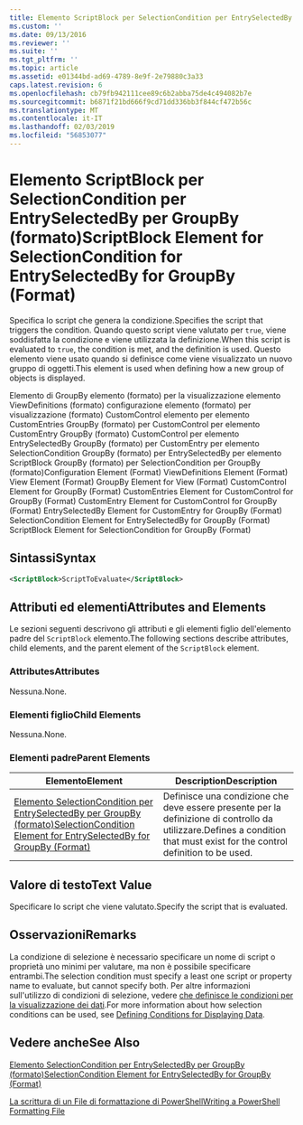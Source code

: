 ```yaml
---
title: Elemento ScriptBlock per SelectionCondition per EntrySelectedBy per GroupBy (formato) | Microsoft Docs
ms.custom: ''
ms.date: 09/13/2016
ms.reviewer: ''
ms.suite: ''
ms.tgt_pltfrm: ''
ms.topic: article
ms.assetid: e01344bd-ad69-4789-8e9f-2e79880c3a33
caps.latest.revision: 6
ms.openlocfilehash: cb79fb942111cee89c6b2abba75de4c494082b7e
ms.sourcegitcommit: b6871f21bd666f9cd71dd336bb3f844cf472b56c
ms.translationtype: MT
ms.contentlocale: it-IT
ms.lasthandoff: 02/03/2019
ms.locfileid: "56853077"
---
```

# <a name="scriptblock-element-for-selectioncondition-for-entryselectedby-for-groupby-format"></a><span data-ttu-id="1bd34-102">Elemento ScriptBlock per SelectionCondition per EntrySelectedBy per GroupBy (formato)</span><span class="sxs-lookup"><span data-stu-id="1bd34-102">ScriptBlock Element for SelectionCondition for EntrySelectedBy for GroupBy (Format)</span></span>

<span data-ttu-id="1bd34-103">Specifica lo script che genera la condizione.</span><span class="sxs-lookup"><span data-stu-id="1bd34-103">Specifies the script that triggers the condition.</span></span> <span data-ttu-id="1bd34-104">Quando questo script viene valutato per `true`, viene soddisfatta la condizione e viene utilizzata la definizione.</span><span class="sxs-lookup"><span data-stu-id="1bd34-104">When this script is evaluated to `true`, the condition is met, and the definition is used.</span></span> <span data-ttu-id="1bd34-105">Questo elemento viene usato quando si definisce come viene visualizzato un nuovo gruppo di oggetti.</span><span class="sxs-lookup"><span data-stu-id="1bd34-105">This element is used when defining how a new group of objects is displayed.</span></span>

<span data-ttu-id="1bd34-106">Elemento di GroupBy elemento (formato) per la visualizzazione elemento ViewDefinitions (formato) configurazione elemento (formato) per visualizzazione (formato) CustomControl elemento per elemento CustomEntries GroupBy (formato) per CustomControl per elemento CustomEntry GroupBy (formato) CustomControl per elemento EntrySelectedBy GroupBy (formato) per CustomEntry per elemento SelectionCondition GroupBy (formato) per EntrySelectedBy per elemento ScriptBlock GroupBy (formato) per SelectionCondition per GroupBy (formato)</span><span class="sxs-lookup"><span data-stu-id="1bd34-106">Configuration Element (Format) ViewDefinitions Element (Format) View Element (Format) GroupBy Element for View (Format) CustomControl Element for GroupBy (Format) CustomEntries Element for CustomControl for GroupBy (Format) CustomEntry Element for CustomControl for GroupBy (Format) EntrySelectedBy Element for CustomEntry for GroupBy (Format) SelectionCondition Element for EntrySelectedBy for GroupBy (Format) ScriptBlock Element for SelectionCondition for GroupBy (Format)</span></span>

## <a name="syntax"></a><span data-ttu-id="1bd34-107">Sintassi</span><span class="sxs-lookup"><span data-stu-id="1bd34-107">Syntax</span></span>

```xml
<ScriptBlock>ScriptToEvaluate</ScriptBlock>
```

## <a name="attributes-and-elements"></a><span data-ttu-id="1bd34-108">Attributi ed elementi</span><span class="sxs-lookup"><span data-stu-id="1bd34-108">Attributes and Elements</span></span>

<span data-ttu-id="1bd34-109">Le sezioni seguenti descrivono gli attributi e gli elementi figlio dell'elemento padre del `ScriptBlock` elemento.</span><span class="sxs-lookup"><span data-stu-id="1bd34-109">The following sections describe attributes, child elements, and the parent element of the `ScriptBlock` element.</span></span>

### <a name="attributes"></a><span data-ttu-id="1bd34-110">Attributes</span><span class="sxs-lookup"><span data-stu-id="1bd34-110">Attributes</span></span>

<span data-ttu-id="1bd34-111">Nessuna.</span><span class="sxs-lookup"><span data-stu-id="1bd34-111">None.</span></span>

### <a name="child-elements"></a><span data-ttu-id="1bd34-112">Elementi figlio</span><span class="sxs-lookup"><span data-stu-id="1bd34-112">Child Elements</span></span>

<span data-ttu-id="1bd34-113">Nessuna.</span><span class="sxs-lookup"><span data-stu-id="1bd34-113">None.</span></span>

### <a name="parent-elements"></a><span data-ttu-id="1bd34-114">Elementi padre</span><span class="sxs-lookup"><span data-stu-id="1bd34-114">Parent Elements</span></span>

|<span data-ttu-id="1bd34-115">Elemento</span><span class="sxs-lookup"><span data-stu-id="1bd34-115">Element</span></span>|<span data-ttu-id="1bd34-116">Description</span><span class="sxs-lookup"><span data-stu-id="1bd34-116">Description</span></span>|
|-------------|-----------------|
|[<span data-ttu-id="1bd34-117">Elemento SelectionCondition per EntrySelectedBy per GroupBy (formato)</span><span class="sxs-lookup"><span data-stu-id="1bd34-117">SelectionCondition Element for EntrySelectedBy for GroupBy (Format)</span></span>](./selectioncondition-element-for-entryselectedby-for-groupby-format.md)|<span data-ttu-id="1bd34-118">Definisce una condizione che deve essere presente per la definizione di controllo da utilizzare.</span><span class="sxs-lookup"><span data-stu-id="1bd34-118">Defines a condition that must exist for the control definition to be used.</span></span>|

## <a name="text-value"></a><span data-ttu-id="1bd34-119">Valore di testo</span><span class="sxs-lookup"><span data-stu-id="1bd34-119">Text Value</span></span>

<span data-ttu-id="1bd34-120">Specificare lo script che viene valutato.</span><span class="sxs-lookup"><span data-stu-id="1bd34-120">Specify the script that is evaluated.</span></span>

## <a name="remarks"></a><span data-ttu-id="1bd34-121">Osservazioni</span><span class="sxs-lookup"><span data-stu-id="1bd34-121">Remarks</span></span>

<span data-ttu-id="1bd34-122">La condizione di selezione è necessario specificare un nome di script o proprietà uno minimi per valutare, ma non è possibile specificare entrambi.</span><span class="sxs-lookup"><span data-stu-id="1bd34-122">The selection condition must specify a least one script or property name to evaluate, but cannot specify both.</span></span> <span data-ttu-id="1bd34-123">Per altre informazioni sull'utilizzo di condizioni di selezione, vedere [che definisce le condizioni per la visualizzazione dei dati](./defining-conditions-for-displaying-data.md).</span><span class="sxs-lookup"><span data-stu-id="1bd34-123">For more information about how selection conditions can be used, see [Defining Conditions for Displaying Data](./defining-conditions-for-displaying-data.md).</span></span>

## <a name="see-also"></a><span data-ttu-id="1bd34-124">Vedere anche</span><span class="sxs-lookup"><span data-stu-id="1bd34-124">See Also</span></span>

[<span data-ttu-id="1bd34-125">Elemento SelectionCondition per EntrySelectedBy per GroupBy (formato)</span><span class="sxs-lookup"><span data-stu-id="1bd34-125">SelectionCondition Element for EntrySelectedBy for GroupBy (Format)</span></span>](./selectioncondition-element-for-entryselectedby-for-groupby-format.md)

[<span data-ttu-id="1bd34-126">La scrittura di un File di formattazione di PowerShell</span><span class="sxs-lookup"><span data-stu-id="1bd34-126">Writing a PowerShell Formatting File</span></span>](./writing-a-powershell-formatting-file.md)
